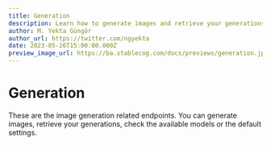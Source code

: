 ```yaml
---
title: Generation
description: Learn how to generate images and retrieve your generations using the Stablecog API.
author: M. Yekta Güngör
author_url: https://twitter.com/ngyekta
date: 2023-05-26T15:00:00.000Z
preview_image_url: https://ba.stablecog.com/docs/previews/generation.jpg
---
```


# Generation

These are the image generation related endpoints. You can generate images, retrieve your generations, check the available models or the default settings.
